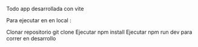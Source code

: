 Todo app desarrollada con vite

Para ejecutar en en local :

Clonar repositorio git clone 
Ejecutar npm install
Ejecutar npm run dev para correr en desarrollo
